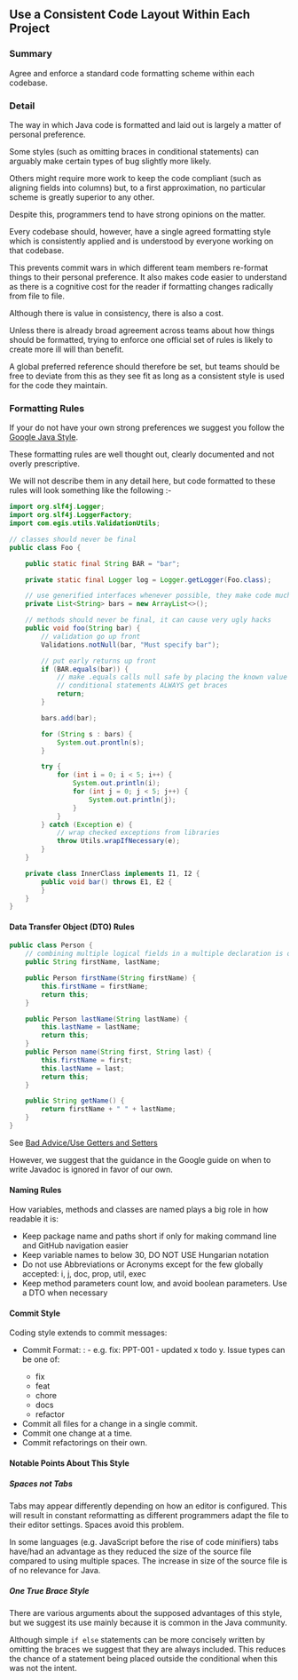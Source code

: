 ## Use a Consistent Code Layout Within Each Project

### Summary

Agree and enforce a standard code formatting scheme within each codebase.

### Detail

The way in which Java code is formatted and laid out is largely a matter of personal preference.

Some styles (such as omitting braces in conditional statements) can arguably make certain types of bug slightly more likely.

Others might require more work to keep the code compliant (such as aligning fields into columns) but, to a first approximation, no particular scheme is greatly superior to any other.

Despite this, programmers tend to have strong opinions on the matter.

Every codebase should, however, have a single agreed formatting style which is consistently applied and is understood by everyone working on that codebase.

This prevents commit wars in which different team members re-format things to their personal preference. It also makes code easier to understand as there is a cognitive cost for the reader if formatting changes radically from file to file.

Although there is value in consistency, there is also a cost.

Unless there is already broad agreement across teams about how things should be formatted, trying to enforce one official set of rules is likely to create more ill will than benefit.

A global preferred reference should therefore be set, but teams should be free to deviate from this as they see fit as long as a consistent style is used for the code they maintain.

### Formatting Rules

If your do not have your own strong preferences we suggest you follow the [Google Java Style](https://google.github.io/styleguide/javaguide.html).

These formatting rules are well thought out, clearly documented and not overly prescriptive.

We will not describe them in any detail here, but code formatted to these rules will look something like the following :-

```java
import org.slf4j.Logger;
import org.slf4j.LoggerFactory;
import com.egis.utils.ValidationUtils;

// classes should never be final
public class Foo {

    public static final String BAR = "bar";

    private static final Logger log = Logger.getLogger(Foo.class);

    // use generified interfaces whenever possible, they make code much more readable
    private List<String> bars = new ArrayList<>();

    // methods should never be final, it can cause very ugly hacks
    public void foo(String bar) {
        // validation go up front
        Validations.notNull(bar, "Must specify bar");

        // put early returns up front
        if (BAR.equals(bar)) {
            // make .equals calls null safe by placing the known value first
            // conditional statements ALWAYS get braces
            return;
        }

        bars.add(bar);

        for (String s : bars) {
            System.out.prontln(s);
        }

        try {
            for (int i = 0; i < 5; i++) {
                System.out.println(i);
                for (int j = 0; j < 5; j++) {
                    System.out.println(j);
                }
            }
        } catch (Exception e) {
            // wrap checked exceptions from libraries
            throw Utils.wrapIfNecessary(e);
        }
    }

    private class InnerClass implements I1, I2 {
        public void bar() throws E1, E2 {
        }
    }
}
```

#### Data Transfer Object (DTO) Rules

```java
public class Person {
    // combining multiple logical fields in a multiple declaration is ok
    public String firstName, lastName;

    public Person firstName(String firstName) {
        this.firstName = firstName;
        return this;
    }

    public Person lastName(String lastName) {
        this.lastName = lastName;
        return this;
    }
    public Person name(String first, String last) {
        this.firstName = first;
        this.lastName = last;
        return this;
    }

    public String getName() {
        return firstName + " " + lastName;
    }
}
```
See [Bad Advice/Use Getters and Setters](../badavice/010_use_getters_and_setters.md)



However, we suggest that the guidance in the Google guide on when to write Javadoc is ignored in favor of our own.

#### Naming Rules

How variables, methods and classes are named plays a big role in how readable it is:

* Keep package name and paths short if only for making command line and GitHub navigation easier
* Keep variable names to below 30, DO NOT USE Hungarian notation
* Do not use Abbreviations or Acronyms except for the few globally accepted: i, j, doc, prop, util, exec
* Keep method parameters count low, and avoid boolean parameters. Use a DTO when necessary

#### Commit Style

Coding style extends to commit messages:

- Commit Format: <Issue Type>: <Issue ID> - <description of change> e.g. fix: PPT-001 - updated x todo y.
    Issue types can be one of:
    - fix
    - feat
    - chore
    - docs
    - refactor
- Commit all files for a change in a single commit.
- Commit one change at a time.
- Commit refactorings on their own.


#### Notable Points About This Style

##### Spaces not Tabs

Tabs may appear differently depending on how an editor is configured. This will result in constant reformatting as different programmers adapt the file to their editor settings. Spaces avoid this problem.

In some languages (e.g. JavaScript before the rise of code minifiers) tabs have/had an advantage as they reduced the size of the source file compared to using multiple spaces. The increase in size of the source file is of no relevance for Java.

##### One True Brace Style

There are various arguments about the supposed advantages of this style, but we suggest its use mainly because it is common in the Java community.

Although simple `if else` statements can be more concisely written by omitting the braces we suggest that they are always included. This reduces the chance of a statement being placed outside the conditional when this was not the intent.

